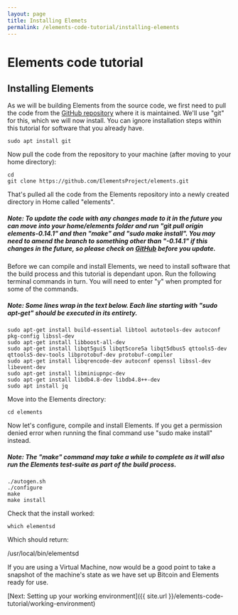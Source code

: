 ```yaml
---
layout: page
title: Installing Elemets
permalink: /elements-code-tutorial/installing-elements
---
```


# Elements code tutorial

## Installing Elements

As we will be building Elements from the source code, we first need to pull the code from the [GitHub repository](https://github.com/elementsproject/elements) where it is maintained. We'll use "git" for this, which we will now install. You can ignore installation steps within this tutorial for software that you already have.

~~~~
sudo apt install git
~~~~

Now pull the code from the repository to your machine (after moving to your home directory):

~~~~
cd
git clone https://github.com/ElementsProject/elements.git
~~~~

That's pulled all the code from the Elements repository into a newly created directory in Home called "elements". 

##### Note: To update the code with any changes made to it in the future you can move into your home/elements folder and run "git pull origin elements-0.14.1" and then "make" and "sudo make install". You may need to amend the branch to something other than "-0.14.1" if this changes in the future, so please check on [GitHub](https://github.com/elementsproject/elements) before you update. 

Before we can compile and install Elements, we need to install software that the build process and this tutorial is dependant upon. Run the following terminal commands in turn. You will need to enter "y" when prompted for some of the commands.

##### Note: Some lines wrap in the text below. Each line starting with "sudo apt-get" should be executed in its entirety.

~~~~
sudo apt-get install build-essential libtool autotools-dev autoconf pkg-config libssl-dev
sudo apt-get install libboost-all-dev
sudo apt-get install libqt5gui5 libqt5core5a libqt5dbus5 qttools5-dev qttools5-dev-tools libprotobuf-dev protobuf-compiler
sudo apt-get install libqrencode-dev autoconf openssl libssl-dev libevent-dev
sudo apt-get install libminiupnpc-dev
sudo apt-get install libdb4.8-dev libdb4.8++-dev
sudo apt install jq
~~~~

Move into the Elements directory:

~~~~
cd elements
~~~~

Now let's configure, compile and install Elements. If you get a permission denied error when running the final command use "sudo make install" instead.

##### Note: The "make" command may take a while to complete as it will also run the Elements test-suite as part of the build process.

~~~~
./autogen.sh
./configure
make
make install
~~~~

Check that the install worked:

~~~~
which elementsd
~~~~

Which should return:

<div class="console-output">/usr/local/bin/elementsd</div>

If you are using a Virtual Machine, now would be a good point to take a snapshot of the machine's state as we have set up Bitcoin and Elements ready for use. 

[Next: Setting up your working environment]({{ site.url }}/elements-code-tutorial/working-environment)

